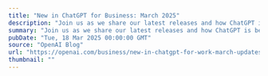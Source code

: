 ```yaml
---
title: "New in ChatGPT for Business: March 2025"
description: "Join us as we share our latest releases and how ChatGPT is becoming more interactive, customized to the way your teams work, and agentic."
summary: "Join us as we share our latest releases and how ChatGPT is becoming more interactive, customized to the way your teams work, and agentic."
pubDate: "Tue, 18 Mar 2025 00:00:00 GMT"
source: "OpenAI Blog"
url: "https://openai.com/business/new-in-chatgpt-for-work-march-updates-2025"
thumbnail: ""
---
```


